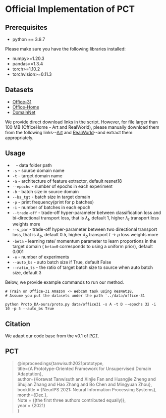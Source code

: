 # Official Implementation of PCT
## Prerequisites
- python == 3.9.7

Please make sure you have the following libraries installed:
- numpy>=1.20.3
- pandas>=1.3.4
- torch>=1.10.2
- torchvision>=0.11.3

## Datasets
- [Office-31](https://people.eecs.berkeley.edu/~jhoffman/domainadapt/)
- [Office-Home](https://www.hemanthdv.org/OfficeHome-Dataset/)
- [DomainNet](http://ai.bu.edu/M3SDA/) 

We provide direct download links in the script. However, for file larger than 100 MB (OfficeHome - Art and RealWorld), please manually download them from the following links--[Art](https://drive.google.com/file/d/18_F4TMEwP3yJcxTwhgH3FFc7OYtSJxAj/view?usp=sharing) and [RealWorld](https://drive.google.com/file/d/1xZPldApUAkx4qzsRIi00qfnzeX13HWCe/view?usp=sharing)--and extract them appropriately.

## Usage
- ` ` - data folder path  
- `-s` - source domain name  
- `-t` - target domain name  
- `-a` - architecture of feature extractor, default resnet18
- `--epochs` - number of epochs in each experiment 
- `-b` - batch size in source domain
- `--bs_tgt` - batch size in target domain 
- `-p` - print frequency(print for p batches)
- `-i` - number of batches in each epoch 
- `--trade-off` - trade-off hyper-parameter between classification loss and bi-directional transport loss, that is $\lambda_t$, default 1, higher $\lambda_t$ transport loss weights more   
- `--s_par` - trade-off hyper-parameter between two directional transport loss, that is $\lambda_b$, default 0.5, higher $\lambda_b$ transport $t\to\mu$ loss weights more
- `-beta` - learning rate/ momentum parameter to learn proportions in the target domain ( `beta=0` corresponds to using a uniform prior), default 0.001
- `-e` - number of experiments
- `--auto_bs` - auto batch size if True, default False 
- `--ratio_ts` - the ratio of target batch size to source when auto batch size, default 3

Below, we provide example commands to run our method.
```shell script
# Train on Office-31 Amazon -> Webcam task using ResNet18.
# Assume you put the datasets under the path `../data/office-31

python Proto_DA-ours/proto.py data/office31 -s A -t D --epochs 32 -i 10 -p 5 --auto_bs True

```

## Citation
We adapt our code base from the v0.1 of [PCT](https://github.com/korawat-tanwisuth/Proto_DA).

## PCT

> @inproceedings{tanwisuth2021prototype,  
>  title={A Prototype-Oriented Framework for Unsupervised Domain Adaptation},  
>  author={Korawat Tanwisuth and Xinjie Fan and Huangjie Zheng and Shujian Zhang and Hao Zhang and Bo Chen and Mingyuan Zhou},  
> booktitle = {NeurIPS 2021: Neural Information Processing Systems},   
> month={Dec.},  
> Note = {(the first three authors contributed equally)},  
> year = {2021}  
> }  

